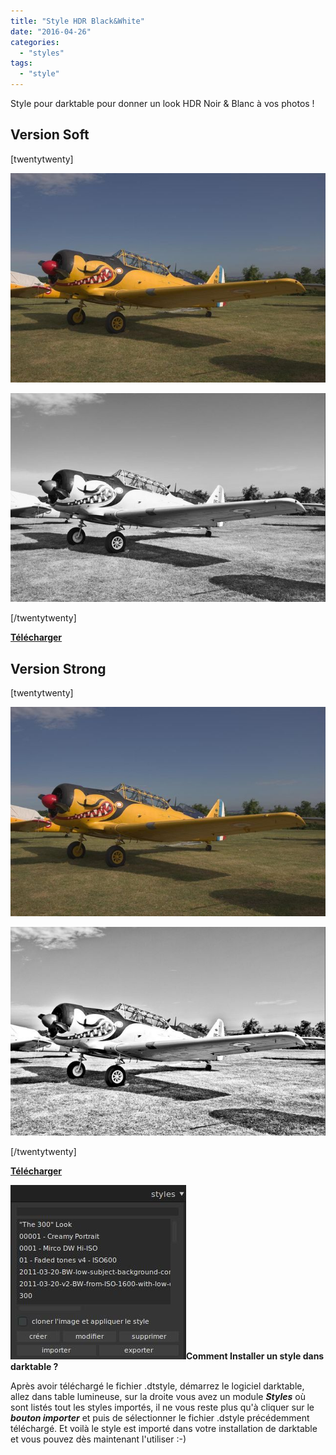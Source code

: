 ```yaml
---
title: "Style HDR Black&White"
date: "2016-04-26"
categories: 
  - "styles"
tags: 
  - "style"
---
```


Style pour darktable pour donner un look HDR Noir & Blanc à vos photos !

## Version Soft

\[twentytwenty\]

![](images/original.jpeg)

![](images/HDR_BW_light.jpeg)

\[/twentytwenty\]

 

**[Télécharger](https://darktable.fr/download/Styles/HDR%20Black%26White%20-%20Light.dtstyle)**

## Version Strong

\[twentytwenty\]

![](images/original.jpeg)

![](images/HDR_BW_strong.jpeg)

\[/twentytwenty\]

 

**[Télécharger](https://darktable.fr/download/Styles/HDR%20Black%26White%20-%20Strong.dtstyle)**

 

**![installation-style](images/installation-style.jpeg)Comment Installer un style dans darktable ?**

Après avoir téléchargé le fichier .dtstyle, démarrez le logiciel darktable, allez dans table lumineuse, sur la droite vous avez un module **_Styles_** où sont listés tout les styles importés, il ne vous reste plus qu'à cliquer sur le _**bouton importer**_ et puis de sélectionner le fichier .dstyle précédemment téléchargé. Et voilà le style est importé dans votre installation de darktable et vous pouvez dès maintenant l'utiliser :-)
